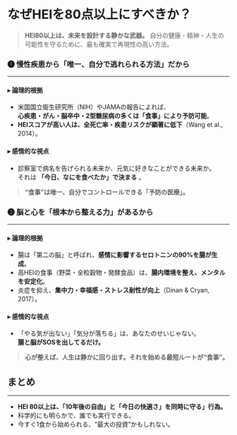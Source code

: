 # なぜHEIを80点以上にすべきか？

> **HEI80以上は、未来を設計する静かな武器。**
> 自分の健康・精神・人生の可能性を守るために、最も確実で再現性の高い方法。

### ❶ 慢性疾患から「唯一、自分で逃れられる方法」だから
---
#### ▸ 論理的根拠
- 米国国立衛生研究所（NIH）やJAMAの報告によれば、  
  **心疾患・がん・脳卒中・2型糖尿病の多くは「食事」により予防可能**。
- **HEIスコアが高い人は、全死亡率・疾患リスクが顕著に低下**（Wang et al., 2014）。

#### ▸ 感情的な視点
- 診察室で病名を告げられる未来か、元気に好きなことができる未来か。  
  それは **「今日、なにを食べたか」で決まる** 。

> **“食事”は唯一、自分でコントロールできる「予防の医療」。**


### ❷ 脳と心を「根本から整える力」があるから
---
#### ▸ 論理的根拠
- 腸は「第二の脳」と呼ばれ、**感情に影響するセロトニンの90%を腸が生成**。
- 高HEIの食事（野菜・全粒穀物・発酵食品）は、**腸内環境を整え、メンタルを安定化**。
- 炎症を抑え、**集中力・幸福感・ストレス耐性が向上**（Dinan & Cryan, 2017）。

#### ▸ 感情的な視点
- 「やる気が出ない」「気分が落ちる」は、あなたのせいじゃない。  
  **腸と脳がSOSを出してるだけ。**

> **心が整えば、人生は静かに回り出す。それを始める最短ルートが“食事”。**


## まとめ
---
- **HEI 80以上は、「10年後の自由」と「今日の快適さ」を同時に守る」行為。**
- 科学的にも明らかで、誰でも実行できる。
- 今すぐ1食から始められる、“最大の投資”かもしれない。

